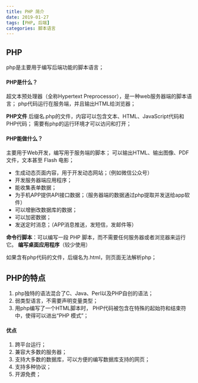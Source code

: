 ```yaml
---
title: PHP 简介
date: 2019-01-27
tags: [PHP, 后端]
categories: 脚本语言
---
```


## PHP
php是主要用于编写后端功能的脚本语言；

#### PHP是什么？
超文本预处理器（全称Hypertext Preprocessor），是一种web服务器端的脚本语言；
php代码运行在服务端，并且输出HTML给浏览器；

**PHP文件**
后缀名.php的文件，内容可以包含文本、HTML、JavaScript代码和 PHP代码；
需要有php的运行环境才可以访问和打开；

#### PHP能做什么？
主要用于Web开发，编写用于服务端的脚本；
可以输出HTML、输出图像、PDF 文件，文本甚至 Flash 电影；

- 生成动态页面内容，用于开发动态网站；（例如微信公众号）
- 开发服务器端应用程序；
- 能收集表单数据；
- 为手机APP提供API接口数据；（服务器端的数据通过php提取并发送给app软件）
- 可以增删改数据库的数据；
- 可以加密数据；
- 发送定时消息；（APP消息推送，发短信，发邮件等）

**命令行脚本**：可以编写一段 PHP 脚本，而不需要任何服务器或者浏览器来运行它。
**编写桌面应用程序**（较少使用）

如果含有php代码的文件，后缀名为.html，则页面无法解析php；

## PHP的特点 
1. php独特的语法混合了C、Java、Perl以及PHP自创的语法；
2. 弱类型语言，不需要声明变量类型；
3. 用php编写了一个HTML脚本时， PHP代码被包含在特殊的起始符和结束符中，使得可以进出“PHP 模式”；

#### 优点
1. 跨平台运行；
2. 兼容大多数的服务器；
3. 支持大多数的数据库，可以方便的编写数据库支持的网页；
4. 支持多种协议；
5. 开源免费；